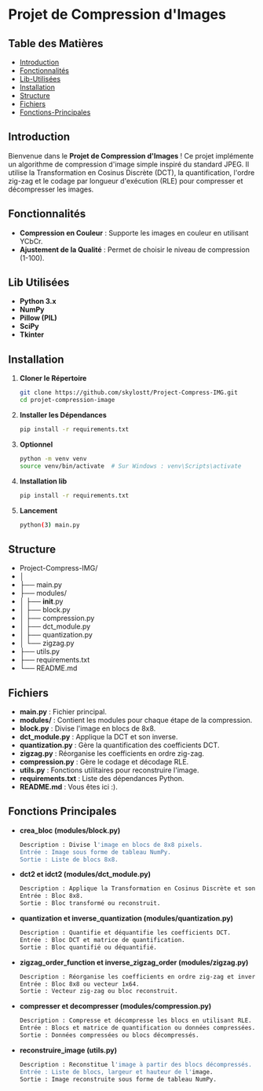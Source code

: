 # Projet de Compression d'Images

## Table des Matières
- [Introduction](#introduction)
- [Fonctionnalités](#fonctionnalités)
- [Lib-Utilisées](#Lib-Utilisées)
- [Installation](#installation)
- [Structure](#Structure)
- [Fichiers](#Fichiers)
- [Fonctions-Principales](#Fonctions-Principales)

## Introduction

Bienvenue dans le **Projet de Compression d'Images** ! Ce projet implémente un algorithme de compression d'image simple inspiré du standard JPEG. Il utilise la Transformation en Cosinus Discrète (DCT), la quantification, l'ordre zig-zag et le codage par longueur d'exécution (RLE) pour compresser et décompresser les images.


## Fonctionnalités

- **Compression en Couleur** : Supporte les images en couleur en utilisant YCbCr.
- **Ajustement de la Qualité** : Permet de choisir le niveau de compression (1-100).


## Lib Utilisées

- **Python 3.x**
- **NumPy**
- **Pillow (PIL)**
- **SciPy**
- **Tkinter**

## Installation

1. **Cloner le Répertoire**

   ```bash
   git clone https://github.com/skylostt/Project-Compress-IMG.git
   cd projet-compression-image

2. **Installer les Dépendances**
    ```bash
    pip install -r requirements.txt

3. **Optionnel**
    ```bash
    python -m venv venv
    source venv/bin/activate  # Sur Windows : venv\Scripts\activate

4. **Installation lib**
    ```bash
    pip install -r requirements.txt

5. **Lancement**
    ```bash
    python(3) main.py

## Structure

- Project-Compress-IMG/
- │
- ├── main.py
- ├── modules/
- │   ├── __init__.py
- │   ├── block.py
- │   ├── compression.py
- │   ├── dct_module.py
- │   ├── quantization.py
- │   └── zigzag.py
- ├── utils.py
- ├── requirements.txt
- └── README.md

## Fichiers

- **main.py** : Fichier principal.
- **modules/** : Contient les modules pour chaque étape de la compression.
- **block.py** : Divise l'image en blocs de 8x8.
- **dct_module.py** : Applique la DCT et son inverse.
- **quantization.py** : Gère la quantification des coefficients DCT.
- **zigzag.py** : Réorganise les coefficients en ordre zig-zag.
- **compression.py** : Gère le codage et décodage RLE.
- **utils.py** : Fonctions utilitaires pour reconstruire l'image.
- **requirements.txt** : Liste des dépendances Python.
- **README.md** : Vous êtes ici :).

## Fonctions Principales

- **crea_bloc (modules/block.py)**
    ```bash
    Description : Divise l'image en blocs de 8x8 pixels.
    Entrée : Image sous forme de tableau NumPy.
    Sortie : Liste de blocs 8x8.

- **dct2 et idct2 (modules/dct_module.py)**
    ```bash
    Description : Applique la Transformation en Cosinus Discrète et son inverse.
    Entrée : Bloc 8x8.
    Sortie : Bloc transformé ou reconstruit.

- **quantization et inverse_quantization (modules/quantization.py)**
    ```bash
    Description : Quantifie et déquantifie les coefficients DCT.
    Entrée : Bloc DCT et matrice de quantification.
    Sortie : Bloc quantifié ou déquantifié.

- **zigzag_order_function et inverse_zigzag_order (modules/zigzag.py)**
    ```bash
    Description : Réorganise les coefficients en ordre zig-zag et inverse.
    Entrée : Bloc 8x8 ou vecteur 1x64.
    Sortie : Vecteur zig-zag ou bloc reconstruit.

- **compresser et decompresser (modules/compression.py)**
    ```bash
    Description : Compresse et décompresse les blocs en utilisant RLE.
    Entrée : Blocs et matrice de quantification ou données compressées.
    Sortie : Données compressées ou blocs décompressés.

- **reconstruire_image (utils.py)**
    ```bash
    Description : Reconstitue l'image à partir des blocs décompressés.
    Entrée : Liste de blocs, largeur et hauteur de l'image.
    Sortie : Image reconstruite sous forme de tableau NumPy.